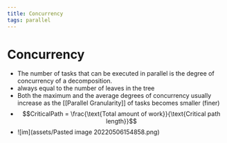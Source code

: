 ```yaml
---
title: Concurrency
tags: parallel 
---
```


# Concurrency
- The number of tasks that can be executed in parallel is the degree of concurrency of a decomposition.
- always equal to the number of leaves in the tree
- Both the maximum and the average degrees of concurrency usually increase as the [[Parallel Granularity]] of tasks becomes smaller (finer)
- $$CriticalPath = \frac{\text{Total amount of work}}{\text{Critical path length}}$$
- ![im](assets/Pasted image 20220506154858.png)


















































